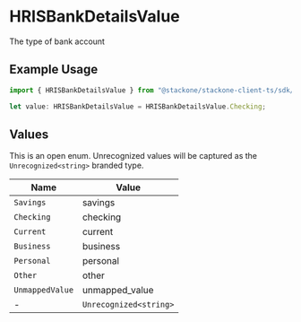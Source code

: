 # HRISBankDetailsValue

The type of bank account

## Example Usage

```typescript
import { HRISBankDetailsValue } from "@stackone/stackone-client-ts/sdk/models/shared";

let value: HRISBankDetailsValue = HRISBankDetailsValue.Checking;
```

## Values

This is an open enum. Unrecognized values will be captured as the `Unrecognized<string>` branded type.

| Name                   | Value                  |
| ---------------------- | ---------------------- |
| `Savings`              | savings                |
| `Checking`             | checking               |
| `Current`              | current                |
| `Business`             | business               |
| `Personal`             | personal               |
| `Other`                | other                  |
| `UnmappedValue`        | unmapped_value         |
| -                      | `Unrecognized<string>` |